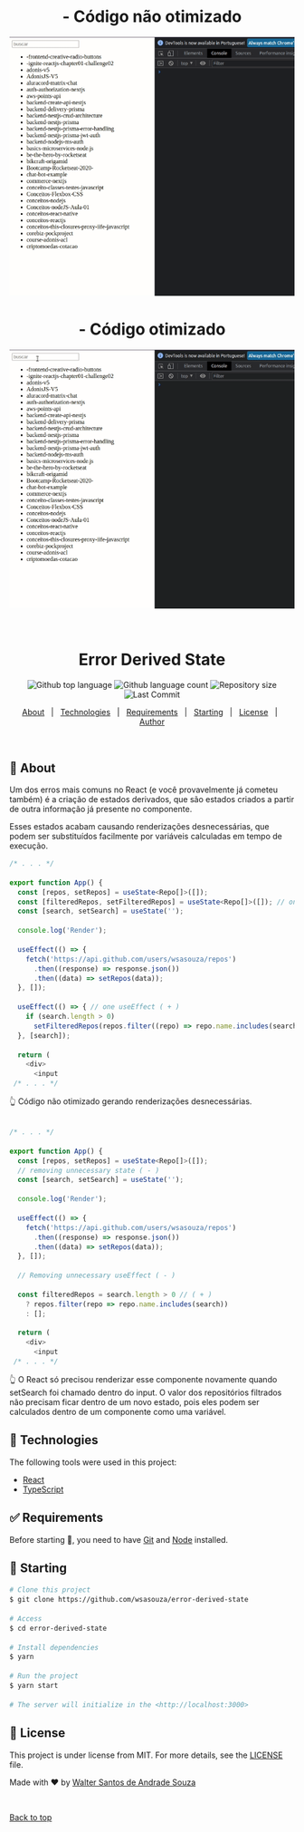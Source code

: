 <div align="center" id="top"> 
  <h1>- Código não otimizado</h1>

  <img src="./src/assets/error.gif" alt="Error Derived State" />

  <h1>- Código otimizado</h1>

  <img src="./src/assets/fixing.gif" alt="Fixing Derived State" />

&#xa0;

</div>

<h1 align="center">Error Derived State</h1>

<p align="center">
  <img alt="Github top language" src="https://img.shields.io/github/languages/top/wsasouza/error-derived-state?color=510C87">

  <img alt="Github language count" src="https://img.shields.io/github/languages/count/wsasouza/error-derived-state?color=510C87">

  <img alt="Repository size" src="https://img.shields.io/github/repo-size/wsasouza/error-derived-state?color=510C87">

  <img alt="Last Commit" src="https://img.shields.io/github/last-commit/wsasouza/error-derived-state?color=510C87">
 
</p>

<p align="center">
  <a href="#dart-about">About</a> &#xa0; | &#xa0;  
  <a href="#rocket-technologies">Technologies</a> &#xa0; | &#xa0;
  <a href="#white_check_mark-requirements">Requirements</a> &#xa0; | &#xa0;
  <a href="#checkered_flag-starting">Starting</a> &#xa0; | &#xa0;
  <a href="#memo-license">License</a> &#xa0; | &#xa0;
  <a href="https://github.com/wsasouza" target="_blank">Author</a>
</p>

<br>

## :dart: About

Um dos erros mais comuns no React (e você provavelmente já cometeu também) é a criação de estados derivados, que são estados criados a partir de outra informação já presente no componente.

Esses estados acabam causando renderizações desnecessárias, que podem ser substituídos facilmente por variáveis calculadas em tempo de execução.

```typescript
/* . . . */

export function App() {
  const [repos, setRepos] = useState<Repo[]>([]);
  const [filteredRepos, setFilteredRepos] = useState<Repo[]>([]); // one state ( + )
  const [search, setSearch] = useState('');

  console.log('Render');

  useEffect(() => {
    fetch('https://api.github.com/users/wsasouza/repos')
      .then((response) => response.json())
      .then((data) => setRepos(data));
  }, []);

  useEffect(() => { // one useEffect ( + )
    if (search.length > 0)
      setFilteredRepos(repos.filter((repo) => repo.name.includes(search)));
  }, [search]);

  return (
    <div>
      <input
 /* . . . */
```

👆 Código não otimizado gerando renderizações desnecessárias.<br><br>

```typescript
/* . . . */

export function App() {
  const [repos, setRepos] = useState<Repo[]>([]);
  // removing unnecessary state ( - )
  const [search, setSearch] = useState('');

  console.log('Render');

  useEffect(() => {
    fetch('https://api.github.com/users/wsasouza/repos')
      .then((response) => response.json())
      .then((data) => setRepos(data));
  }, []);

  // Removing unnecessary useEffect ( - )

  const filteredRepos = search.length > 0 // ( + )
	? repos.filter(repo => repo.name.includes(search))
	: [];

  return (
    <div>
      <input
 /* . . . */
```

👆 O React só precisou renderizar esse componente novamente quando setSearch foi chamado dentro do input. O valor dos repositórios filtrados não precisam ficar dentro de um novo estado, pois eles podem ser calculados dentro de um componente como uma variável.

## :rocket: Technologies

The following tools were used in this project:

- [React](https://pt-br.reactjs.org/)
- [TypeScript](https://www.typescriptlang.org/)

## :white_check_mark: Requirements

Before starting :checkered_flag:, you need to have [Git](https://git-scm.com) and [Node](https://nodejs.org/en/) installed.

## :checkered_flag: Starting

```bash
# Clone this project
$ git clone https://github.com/wsasouza/error-derived-state

# Access
$ cd error-derived-state

# Install dependencies
$ yarn

# Run the project
$ yarn start

# The server will initialize in the <http://localhost:3000>
```

## :memo: License

This project is under license from MIT. For more details, see the [LICENSE](LICENSE.md) file.

Made with :heart: by <a href="https://github.com/wsasouza" target="_blank">Walter Santos de Andrade Souza</a>

&#xa0;

<a href="#top">Back to top</a>
